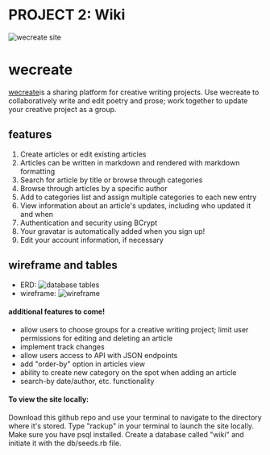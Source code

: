 # PROJECT 2: Wiki

![wecreate site](https://trello-attachments.s3.amazonaws.com/56a59d42ccb6b3bb7541b7a9/1618x1290/bb07a058042325080eed8dda68fcbe38/wecreate.png "wecreate site")

# wecreate
[wecreate](https://ga-project2.herokuapp.com/)is a sharing platform for creative writing projects. Use wecreate to collaboratively write and edit poetry and prose; work together to update your creative project as a group. 


## features
1. Create articles or edit existing articles
1. Articles can be written in markdown and rendered with markdown formatting
1. Search for article by title or browse through categories
1. Browse through articles by a specific author
1. Add to categories list and assign multiple categories to each new entry
1. View information about an article's updates, including who updated it and when
1. Authentication and security using BCrypt
1. Your gravatar is automatically added when you sign up!
1. Edit your account information, if necessary



## wireframe and tables
- ERD:
![database tables](https://trello-attachments.s3.amazonaws.com/56a597618d216e71ec9b50c3/600x800/ffca684bb77ba196b422abad5f182bc6/IMG_0962.JPG.jpg "db tables")
- wireframe:
![wireframe](https://trello-attachments.s3.amazonaws.com/56a5973f57cedfd3feaf1c1b/600x800/7c30e483eb9a836eaaf2edd4fa84197b/IMG_0964.JPG.jpg "wireframe")


#### additional features to come!
- allow users to choose groups for a creative writing project; limit user permissions for editing and deleting an article
- implement track changes
- allow users access to API with JSON endpoints
- add "order-by" option in articles view
- ability to create new category on the spot when adding an article
- search-by date/author, etc. functionality


#### To view the site locally:
Download this github repo and use your terminal to navigate to the directory where it's stored. Type "rackup" in your terminal to launch the site locally. Make sure you have psql installed. Create a database called "wiki" and initiate it with the db/seeds.rb file.

